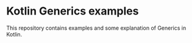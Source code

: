 # Kotlin Generics examples

This repository contains examples and some explanation of Generics in Kotlin.
